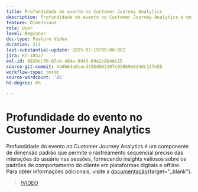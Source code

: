 ```yaml
---
title: Profundidade do evento no Customer Journey Analytics
description: Profundidade do evento no Customer Journey Analytics é um componente de dimensão padrão que permite o rastreamento sequencial preciso das interações do usuário nas sessões, fornecendo insights valiosos sobre os padrões de comportamento do cliente em plataformas digitais e offline.
feature: Dimensions
role: User
level: Beginner
doc-type: Feature Video
duration: 211
last-substantial-update: 2025-07-15T00:00:00Z
jira: KT-18527
exl-id: 6839cc7b-07cb-48de-9943-69e2c8b4dc15
source-git-commit: 4a0b6da0cacd435d063107c028b9e624dc127e5b
workflow-type: tm+mt
source-wordcount: '85'
ht-degree: 0%

---
```


# Profundidade do evento no Customer Journey Analytics

Profundidade do evento no Customer Journey Analytics é um componente de dimensão padrão que permite o rastreamento sequencial preciso das interações do usuário nas sessões, fornecendo insights valiosos sobre os padrões de comportamento do cliente em plataformas digitais e offline. Para obter informações adicionais, visite a [documentação](https://experienceleague.adobe.com/pt-br/docs/analytics-platform/using/cja-dataviews/component-reference#standard-dimensions){target="_blank"}.

>[!VIDEO](https://video.tv.adobe.com/v/3464856/?learn=on&enablevpops&captions=por_br)
